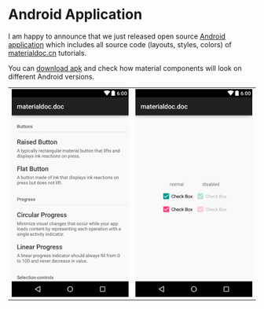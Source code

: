 # Android Application

I am happy to announce that we just released open source [Android application](https://github.com/materialdoccn/materialdoc) which includes all source code (layouts, styles, colors) of [materialdoc.cn](http://www.materialdoc.cn) tutorials.

You can [download apk](https://play.google.com/store/apps/details?id=com.materialdoc) and check how material components will look on different Android versions.

<div>
    <table>
        <tr>
            <td>
                <img width="350" src="/images/screenshot-1-1.png">
             </td>
            <td>
                <img width="350" src="/images/screenshot-2-1.png">
             </td>
        </tr>
    </table>
</div>
